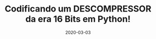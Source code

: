 ---
layout: page
title: "Codificando um DESCOMPRESSOR da era 16 Bits em Python!"
date: 2020-03-03
type: video
description: Vamos codificar em Python um descompressor de um jogo de Mega Drive? Neste vídeo eu faço a engenharia reversa de uma rotina de descompressão em assembly. 
entry_number: 9
youtube_video_id: uk2IcRpevYE
repository: 0009-descompressor-16bits
has_code: true
has_p5: false
tags: [Algoritmos,Desafios,Python]
permalink: /descompressor-16bits/
---